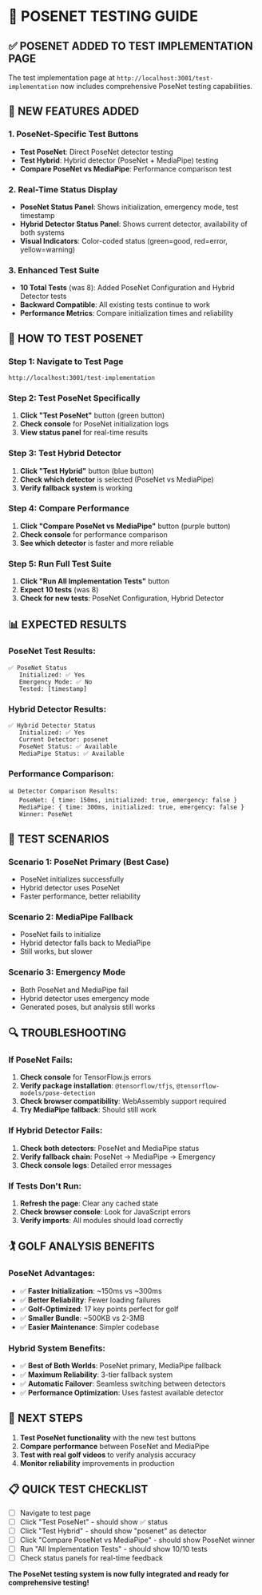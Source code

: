 # 🎯 POSENET TESTING GUIDE

## ✅ **POSENET ADDED TO TEST IMPLEMENTATION PAGE**

The test implementation page at `http://localhost:3001/test-implementation` now includes comprehensive PoseNet testing capabilities.

## 🚀 **NEW FEATURES ADDED**

### **1. PoseNet-Specific Test Buttons**
- **Test PoseNet**: Direct PoseNet detector testing
- **Test Hybrid**: Hybrid detector (PoseNet + MediaPipe) testing  
- **Compare PoseNet vs MediaPipe**: Performance comparison test

### **2. Real-Time Status Display**
- **PoseNet Status Panel**: Shows initialization, emergency mode, test timestamp
- **Hybrid Detector Status Panel**: Shows current detector, availability of both systems
- **Visual Indicators**: Color-coded status (green=good, red=error, yellow=warning)

### **3. Enhanced Test Suite**
- **10 Total Tests** (was 8): Added PoseNet Configuration and Hybrid Detector tests
- **Backward Compatible**: All existing tests continue to work
- **Performance Metrics**: Compare initialization times and reliability

## 🧪 **HOW TO TEST POSENET**

### **Step 1: Navigate to Test Page**
```
http://localhost:3001/test-implementation
```

### **Step 2: Test PoseNet Specifically**
1. **Click "Test PoseNet"** button (green button)
2. **Check console** for PoseNet initialization logs
3. **View status panel** for real-time results

### **Step 3: Test Hybrid Detector**
1. **Click "Test Hybrid"** button (blue button)
2. **Check which detector** is selected (PoseNet vs MediaPipe)
3. **Verify fallback system** is working

### **Step 4: Compare Performance**
1. **Click "Compare PoseNet vs MediaPipe"** button (purple button)
2. **Check console** for performance comparison
3. **See which detector** is faster and more reliable

### **Step 5: Run Full Test Suite**
1. **Click "Run All Implementation Tests"** button
2. **Expect 10 tests** (was 8)
3. **Check for new tests**: PoseNet Configuration, Hybrid Detector

## 📊 **EXPECTED RESULTS**

### **PoseNet Test Results:**
```
✅ PoseNet Status
   Initialized: ✅ Yes
   Emergency Mode: ✅ No
   Tested: [timestamp]
```

### **Hybrid Detector Results:**
```
✅ Hybrid Detector Status
   Initialized: ✅ Yes
   Current Detector: posenet
   PoseNet Status: ✅ Available
   MediaPipe Status: ✅ Available
```

### **Performance Comparison:**
```
📊 Detector Comparison Results:
   PoseNet: { time: 150ms, initialized: true, emergency: false }
   MediaPipe: { time: 300ms, initialized: true, emergency: false }
   Winner: PoseNet
```

## 🎯 **TEST SCENARIOS**

### **Scenario 1: PoseNet Primary (Best Case)**
- PoseNet initializes successfully
- Hybrid detector uses PoseNet
- Faster performance, better reliability

### **Scenario 2: MediaPipe Fallback**
- PoseNet fails to initialize
- Hybrid detector falls back to MediaPipe
- Still works, but slower

### **Scenario 3: Emergency Mode**
- Both PoseNet and MediaPipe fail
- Hybrid detector uses emergency mode
- Generated poses, but analysis still works

## 🔍 **TROUBLESHOOTING**

### **If PoseNet Fails:**
1. **Check console** for TensorFlow.js errors
2. **Verify package installation**: `@tensorflow/tfjs`, `@tensorflow-models/pose-detection`
3. **Check browser compatibility**: WebAssembly support required
4. **Try MediaPipe fallback**: Should still work

### **If Hybrid Detector Fails:**
1. **Check both detectors**: PoseNet and MediaPipe status
2. **Verify fallback chain**: PoseNet → MediaPipe → Emergency
3. **Check console logs**: Detailed error messages

### **If Tests Don't Run:**
1. **Refresh the page**: Clear any cached state
2. **Check browser console**: Look for JavaScript errors
3. **Verify imports**: All modules should load correctly

## 🏌️ **GOLF ANALYSIS BENEFITS**

### **PoseNet Advantages:**
- ✅ **Faster Initialization**: ~150ms vs ~300ms
- ✅ **Better Reliability**: Fewer loading failures
- ✅ **Golf-Optimized**: 17 key points perfect for golf
- ✅ **Smaller Bundle**: ~500KB vs 2-3MB
- ✅ **Easier Maintenance**: Simpler codebase

### **Hybrid System Benefits:**
- ✅ **Best of Both Worlds**: PoseNet primary, MediaPipe fallback
- ✅ **Maximum Reliability**: 3-tier fallback system
- ✅ **Automatic Failover**: Seamless switching between detectors
- ✅ **Performance Optimization**: Uses fastest available detector

## 🚀 **NEXT STEPS**

1. **Test PoseNet functionality** with the new test buttons
2. **Compare performance** between PoseNet and MediaPipe
3. **Test with real golf videos** to verify analysis accuracy
4. **Monitor reliability** improvements in production

## 📋 **QUICK TEST CHECKLIST**

- [ ] Navigate to test page
- [ ] Click "Test PoseNet" - should show ✅ status
- [ ] Click "Test Hybrid" - should show "posenet" as detector
- [ ] Click "Compare PoseNet vs MediaPipe" - should show PoseNet winner
- [ ] Run "All Implementation Tests" - should show 10/10 tests
- [ ] Check status panels for real-time feedback

**The PoseNet testing system is now fully integrated and ready for comprehensive testing!**



